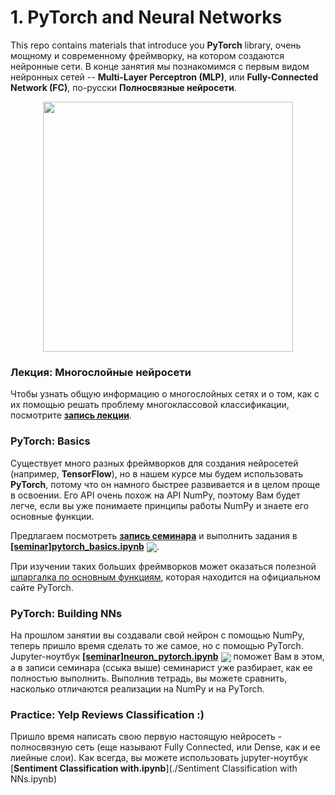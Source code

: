 # 1. PyTorch and Neural Networks

This repo contains materials that introduce you **PyTorch** library, очень мощному и современному фреймворку, на котором создаются нейронные сети. В конце занятия мы познакомимся с первым видом нейронных сетей -- **Multi-Layer Perceptron (MLP)**, или **Fully-Connected Network (FC)**, по-русски **Полносвязные нейросети**. 

<p align=center>
  <img src="https://upload.wikimedia.org/wikipedia/commons/9/96/Pytorch_logo.png" width=400>
</p>

### Лекция: Многослойные нейросети

Чтобы узнать общую информацию о многослойных сетях и о том, как с их помощью решать проблему многоклассовой классификации, посмотрите [**запись лекции**](https://www.youtube.com/watch?v=FSb5vuG6Bkw).

### PyTorch: Basics

Существует много разных фреймворков для создания нейросетей (например, **TensorFlow**), но в нашем курсе мы будем использовать **PyTorch**, потому что он намного быстрее развивается и в целом проще в освоении. Его API очень похож на API NumPy, поэтому Вам будет легче, если вы уже понимаете принципы работы NumPy и знаете его основные функции.

Предлагаем посмотреть [**запись семинара**](https://www.youtube.com/watch?v=UoBYayBPh84) и выполнить задания в [**[seminar]pytorch_basics.ipynb**](./[seminar]pytorch_basics.ipynb) [<img src="https://colab.research.google.com/assets/colab-badge.svg" align="center">](https://colab.research.google.com/drive/1Wrur4sqHVO0MQLX0-9ifBsD79HXWUtUF). 

При изучении таких больших фреймворков может оказаться полезной [шпаргалка по основным функциям](https://pytorch.org/tutorials/beginner/ptcheat.html), которая находится на официальном сайте PyTorch.

### PyTorch: Building NNs

На прошлом занятии вы создавали свой нейрон с помощью NumPy, теперь пришло время сделать то же самое, но с помощью PyTorch. Jupyter-ноутбук [**[seminar]neuron_pytorch.ipynb**](./[seminar]neuron_pytorch.ipynb) [<img src="https://colab.research.google.com/assets/colab-badge.svg" align="center">](https://colab.research.google.com/drive/1rKTMDU_zvhqTM7FosQOTd1Nb3Aw-eaD9) поможет Вам в этом, а в записи семинара (ссыка выше) семинарист уже разбирает, как ее полностью выполнить. Выполнив тетрадь, вы можете сравнить, насколько отличаются реализации на NumPy и на PyTorch.

### Practice: Yelp Reviews Classification :)

Пришло время написать свою первую настоящую нейросеть - полносвязную сеть (еще называют Fully Connected, или Dense, как и ее лиейные слои). Как всегда, вы можете использовать jupyter-ноутбук [**Sentiment Classification with.ipynb**](./Sentiment Classification with NNs.ipynb) 

